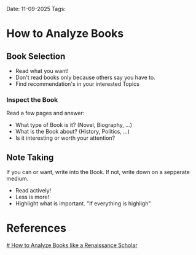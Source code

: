 Date: 11-09-2025
Tags: 

# How to Analyze Books

## Book Selection

- Read what you want!
- Don't read books only because others say you have to.
- Find recommendation's in your interested Topics

### Inspect the Book

Read a few pages and answer:

- What type of Book is it? (Novel, Biography, ...)
- What is the Book about? (History, Politics, ...)
- Is it interesting or worth your attention?

## Note Taking

If you can or want, write into the Book. If not, write down on a sepperate medium.

- Read actively!
- Less is more!
- Highlight what is important. "If everything is highligh"

# References

[# How to Analyze Books like a Renaissance Scholar](https://www.youtube.com/watch?v=r6RdMSYSQDE)